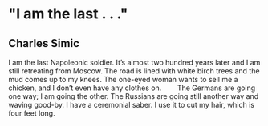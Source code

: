 # "I am the last . . ."
## Charles Simic
I am the last Napoleonic soldier. It’s almost two hundred years later and I am
still retreating from Moscow. The road is lined with white birch trees and the
mud comes up to my knees. The one-eyed woman wants to sell me a chicken, and I
don’t even have any clothes on.
       The Germans are going one way; I am going the other. The Russians are
going still another way and waving good-by. I have a ceremonial saber. I use
it to cut my hair, which is four feet long.